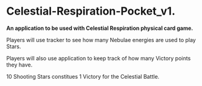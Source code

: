 # Celestial-Respiration-Pocket_v1.
**An application to be used with Celestial Respiration physical card game.**


Players will use tracker to see how many Nebulae energies are used to play Stars.


Players will also use application to keep track of how many Victory points they have. 


10 Shooting Stars constitues 1 Victory for the Celestial Battle.
